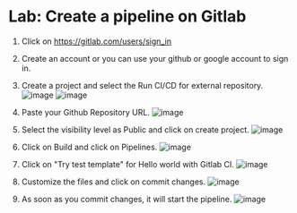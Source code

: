 # Lab: Create a pipeline on Gitlab

1. Click on https://gitlab.com/users/sign_in
2. Create an account or you can use your github or google account to sign in.
3. Create a project and select the Run CI/CD for external repository.
   ![image](https://github.com/user-attachments/assets/c8c48087-000b-4b20-b5da-571b4d3e8262)
   ![image](https://github.com/user-attachments/assets/9804b36e-6b7f-4087-a33d-d98f5069a2fc)

4. Paste your Github Repository URL.
   ![image](https://github.com/user-attachments/assets/aad62e4d-2c52-4a30-aaea-72736ff59ccc)

5. Select the visibility level as Public and click on create project.
   ![image](https://github.com/user-attachments/assets/695bea6b-3f38-4ef6-9ea0-727ffe38f0ca)

6. Click on Build and click on Pipelines.
    ![image](https://github.com/user-attachments/assets/e75c9a27-1328-4ed2-bec6-3452fc794540)

7. Click on "Try test template" for Hello world with Gitlab CI.
    ![image](https://github.com/user-attachments/assets/eab30681-d52c-415d-b57c-cf3816ba8652)

8. Customize the files and click on commit changes.
    ![image](https://github.com/user-attachments/assets/d0171ae8-a8b1-43f1-937f-1306b8f6123b)

9. As soon as you commit changes, it will start the pipeline.
   ![image](https://github.com/user-attachments/assets/2276cbb6-7e86-4f14-8031-417e5cb36166)

